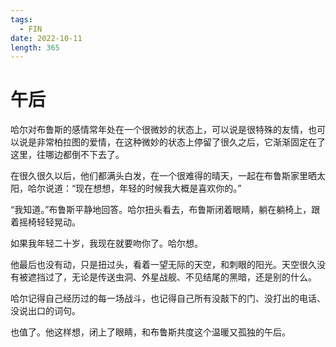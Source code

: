 ```yaml
---
tags:
  - FIN
date: 2022-10-11
length: 365
---
```


# 午后

哈尔对布鲁斯的感情常年处在一个很微妙的状态上，可以说是很特殊的友情，也可以说是非常柏拉图的爱情，在这种微妙的状态上停留了很久之后，它渐渐固定在了这里，往哪边都倒不下去了。

在很久很久以后，他们都满头白发，在一个很难得的晴天，一起在布鲁斯家里晒太阳，哈尔说道：“现在想想，年轻的时候我大概是喜欢你的。”

“我知道。”布鲁斯平静地回答。哈尔扭头看去，布鲁斯闭着眼睛，躺在躺椅上，跟着摇椅轻轻晃动。

如果我年轻二十岁，我现在就要吻你了。哈尔想。

他最后也没有动，只是扭过头，看着一望无际的天空，和刺眼的阳光。天空很久没有被遮挡过了，无论是传送虫洞、外星战舰、不见结尾的黑暗，还是别的什么。

哈尔记得自己经历过的每一场战斗，也记得自己所有没敲下的门、没打出的电话、没说出口的词句。

也值了。他这样想，闭上了眼睛，和布鲁斯共度这个温暖又孤独的午后。
